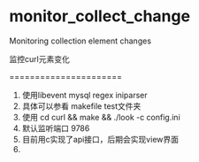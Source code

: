 monitor_collect_change
======================

Monitoring collection element changes


监控curl元素变化


======================
1. 使用libevent  mysql   regex   iniparser  
2. 具体可以参看 makefile  test文件夹
3. 使用  cd curl && make && ./look -c config.ini
4. 默认监听端口 9786  
5. 目前用c实现了api接口，后期会实现view界面
6. 
